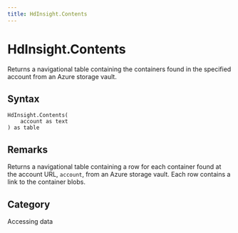 ```yaml
---
title: HdInsight.Contents
---
```


# HdInsight.Contents


Returns a navigational table containing the containers found in the specified account from an Azure storage vault.


## Syntax

```powerquery
HdInsight.Contents(
    account as text
) as table
```


## Remarks

Returns a navigational table containing a row for each container found at the account URL, <code>account</code>, from an Azure storage vault. Each row contains a link to the container blobs.



## Category
Accessing data
